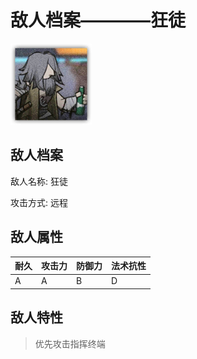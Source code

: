 # 敌人档案————狂徒

![狂徒](./eneIcons/狂徒.png)

## 敌人档案

敌人名称: 狂徒

攻击方式: 远程

## 敌人属性

| 耐久      | 攻击力  | 防御力 | 法术抗性 |
|---------|------|-----|------|
| A | A | B | D |

## 敌人特性
> 优先攻击指挥终端
